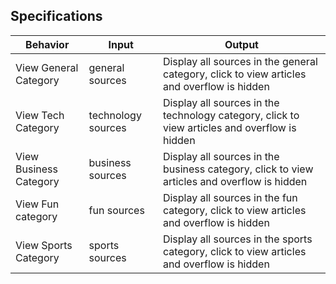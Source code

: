 ## Specifications

| Behavior            | Input                         | Output                        | 
| ------------------- | ----------------------------- | ----------------------------- |
| View General Category | general sources | Display all sources in the general category, click to view articles and overflow is hidden|
| View Tech Category | technology sources | Display all sources in the technology category, click to view articles and overflow is hidden|
| View Business Category | business sources | Display all sources in the business category, click to view articles and overflow is hidden|
| View Fun category | fun sources | Display all sources in the fun category, click to view articles and overflow is hidden|
| View Sports Category | sports sources | Display all sources in the sports category, click to view articles and overflow is hidden|